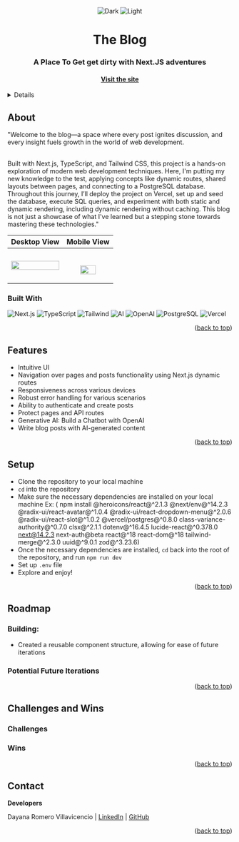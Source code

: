 <a name="readme-top"></a>

<!-- HEADER -->
<p align="center">
  <img src="src/assets/readmeImages/dark-mode.svg#gh-dark-mode-only" alt="Dark" id="dark-mode-image">
  <img src="src/assets/readmeImages/light-mode.svg#gh-light-mode-only" alt="Light" id="light-mode-image">
</p>

<h1 align="center">The Blog</h1>

<h3 align="center">A Place To Get get dirty with Next.JS adventures</h3>

<h4 align="center"><a href="" target="_blank"><strong>Visit the site</strong></h4>

<p></p>

<!-- TABLE OF CONTENTS -->
<details>
  <summary>Table of Contents</summary>
  <ul>
    <li>
      <a href="#about">About</a>
      <ul>
        <li><a href="#built-with">Built With</a></li>
      </ul>
    </li>
    <li><a href="#features">Features</a></li>
    <li><a href="#setup">Setup</a></li>
    <li><a href="#roadmap">Roadmap</a>
      <ul>
        <li><a href="#value-proposition">Value Proposition</a></li>
        <li><a href="#planning">Planning</a></li>
        <li><a href="#building">Building</a></li>
        <li><a href="#potential-future-iterations">Potential Future Iterations</a></li>
      </ul>
    </li>
    <li><a href="#challenges-and-wins">Challenges and Wins</a>
        <ul>
        <li><a href="#challenges">Challenges</a></li>
        <li><a href="#wins">Wins</a></li>
      </ul>
    </li>
    <li><a href="#contact">Contact</a></li>
  </ul>
</details>

## About

"Welcome to the blog—a space where every post ignites discussion, and every insight fuels growth in the world of web development.<br> </br>

Built with Next.js, TypeScript, and Tailwind CSS, this project is a hands-on exploration of modern web development techniques. Here, I'm putting my new knowledge to the test, applying concepts like dynamic routes, shared layouts between pages, and connecting to a PostgreSQL database. Throughout this journey, I’ll deploy the project on Vercel, set up and seed the database, execute SQL queries, and experiment with both static and dynamic rendering, including dynamic rendering without caching. This blog is not just a showcase of what I've learned but a stepping stone towards mastering these technologies."

| Desktop View                                                    | Mobile View                                                                              |
| --------------------------------------------------------------- | ---------------------------------------------------------------------------------------- |
| <img src="src/assets/readmeImages/desktop-demo.gif" width=100%> | <p align="center"><br/><img src="src/assets/readmeImages/mobile-demo.gif" width=60%></p> |

### Built With

![Next.js][NextJS-shield]
![TypeScript][TypeScript-shield]
![Tailwind][TailwindCSS-shield]
![AI][AI-shield]
![OpenAI][OpenAI-shield]
![PostgreSQL][PostgreSQL-shield]
![Vercel][Vercel-shield]

<p align="right">(<a href="#readme-top">back to top</a>)</p>

## Features

- Intuitive UI
- Navigation over pages and posts functionality using Next.js dynamic routes
- Responsiveness across various devices
- Robust error handling for various scenarios
- Ability to authenticate and create posts
- Protect pages and API routes
- Generative AI: Build a Chatbot with OpenAI
- Write blog posts with AI-generated content

<p align="right">(<a href="#readme-top">back to top</a>)</p>

## Setup

- Clone the repository to your local machine
- `cd` into the repository
- Make sure the necessary dependencies are installed on your local machine
  Ex: ( npm install @heroicons/react@^2.1.3 @next/env@^14.2.3 @radix-ui/react-avatar@^1.0.4 @radix-ui/react-dropdown-menu@^2.0.6
  @radix-ui/react-slot@^1.0.2 @vercel/postgres@^0.8.0 class-variance-authority@^0.7.0 clsx@^2.1.1 dotenv@^16.4.5 lucide-react@^0.378.0
  next@14.2.3 next-auth@beta react@^18 react-dom@^18 tailwind-merge@^2.3.0 uuid@^9.0.1 zod@^3.23.6)
- Once the necessary dependencies are installed, `cd` back into the root of the repository, and run `npm run dev`
- Set up `.env` file
- Explore and enjoy!

<p align="right">(<a href="#readme-top">back to top</a>)</p>

## Roadmap

### Building:

- Created a reusable component structure, allowing for ease of future iterations

### Potential Future Iterations

<p align="right">(<a href="#readme-top">back to top</a>)</p>

## Challenges and Wins

### Challenges

### Wins

<p align="right">(<a href="#readme-top">back to top</a>)</p>
  
## Contact
**Developers**<br>

Dayana Romero Villavicencio | [LinkedIn](https://www.linkedin.com/in/dayana-romero/) | [GitHub](https://github.com/drv0228)<br>

<p align="right">(<a href="#readme-top">back to top</a>)</p>

<!-- MARKDOWN LINKS & IMAGES -->

[NextJS-shield]: https://img.shields.io/badge/Next.js-000000?style=for-the-badge&logo=nextdotjs&logoColor=white
[TypeScript-shield]: https://img.shields.io/badge/TypeScript-3178C6?style=for-the-badge&logo=typescript&logoColor=white
[TailwindCSS-shield]: https://img.shields.io/badge/Tailwind_CSS-38B2AC?style=for-the-badge&logo=tailwind-css&logoColor=white
[AI-shield]: https://img.shields.io/badge/AI-Artificial%20Intelligence-blue?style=for-the-badge
[OpenAI-shield]: https://img.shields.io/badge/OpenAI-412991?style=for-the-badge&logo=openai&logoColor=white
[PostgreSQL-shield]: https://img.shields.io/badge/PostgreSQL-4169E1?style=for-the-badge&logo=postgresql&logoColor=white
[Vercel-shield]: https://img.shields.io/badge/Vercel-000000?style=for-the-badge&logo=vercel&logoColor=white
